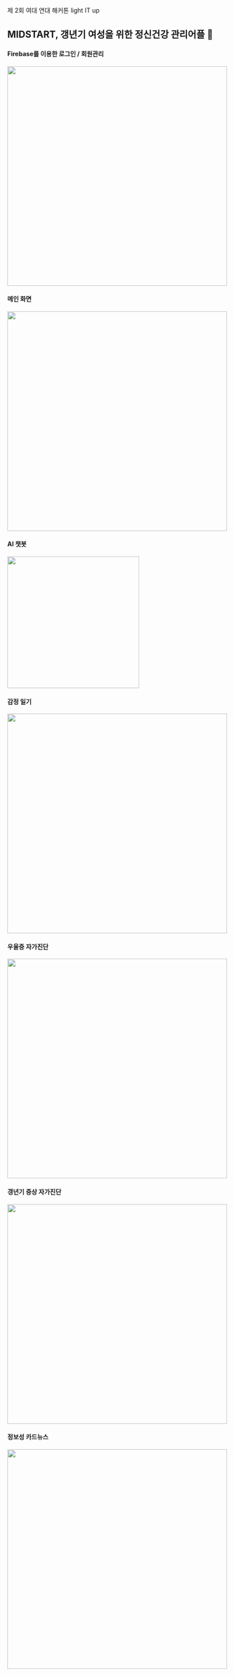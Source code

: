 제 2회 여대 연대 해커톤 light IT up

## MIDSTART, 갱년기 여성을 위한 정신건강 관리어플 👋  




#### Firebase를 이용한 로그인 /  회원관리

<img src="images\login.png" width="500"/>

<br>

#### 메인 화면 

<img src="images\main.png" width="500"/>

<br>

#### AI 챗봇

<img src="images\chatbot.jpg" width="300"/>

<br>

#### 감정 일기

<img src="images\diary.png" width="500"/>

<br>

#### 우울증 자가진단

<img src="images\cse.png" width="500"/>

<br>

#### 갱년기 증상 자가진단

<img src="images\kupperman.png" width="500"/>

<br>

#### 정보성 카드뉴스

<img src="images\cardnews.png" width="500"/>

